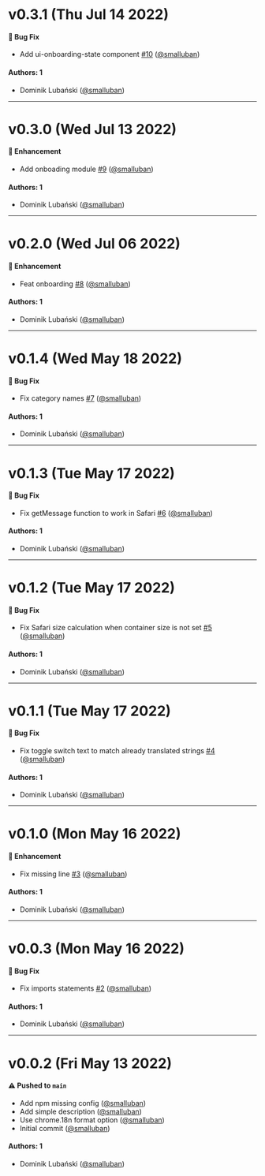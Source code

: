 # v0.3.1 (Thu Jul 14 2022)

#### 🐛 Bug Fix

- Add ui-onboarding-state component [#10](https://github.com/ghostery/ghostery-ui/pull/10) ([@smalluban](https://github.com/smalluban))

#### Authors: 1

- Dominik Lubański ([@smalluban](https://github.com/smalluban))

---

# v0.3.0 (Wed Jul 13 2022)

#### 🚀 Enhancement

- Add onboading module [#9](https://github.com/ghostery/ghostery-ui/pull/9) ([@smalluban](https://github.com/smalluban))

#### Authors: 1

- Dominik Lubański ([@smalluban](https://github.com/smalluban))

---

# v0.2.0 (Wed Jul 06 2022)

#### 🚀 Enhancement

- Feat onboarding [#8](https://github.com/ghostery/ghostery-ui/pull/8) ([@smalluban](https://github.com/smalluban))

#### Authors: 1

- Dominik Lubański ([@smalluban](https://github.com/smalluban))

---

# v0.1.4 (Wed May 18 2022)

#### 🐛 Bug Fix

- Fix category names [#7](https://github.com/ghostery/ghostery-ui/pull/7) ([@smalluban](https://github.com/smalluban))

#### Authors: 1

- Dominik Lubański ([@smalluban](https://github.com/smalluban))

---

# v0.1.3 (Tue May 17 2022)

#### 🐛 Bug Fix

- Fix getMessage function to work in Safari [#6](https://github.com/ghostery/ghostery-ui/pull/6) ([@smalluban](https://github.com/smalluban))

#### Authors: 1

- Dominik Lubański ([@smalluban](https://github.com/smalluban))

---

# v0.1.2 (Tue May 17 2022)

#### 🐛 Bug Fix

- Fix Safari size calculation when container size is not set [#5](https://github.com/ghostery/ghostery-ui/pull/5) ([@smalluban](https://github.com/smalluban))

#### Authors: 1

- Dominik Lubański ([@smalluban](https://github.com/smalluban))

---

# v0.1.1 (Tue May 17 2022)

#### 🐛 Bug Fix

- Fix toggle switch text to match already translated strings [#4](https://github.com/ghostery/ghostery-ui/pull/4) ([@smalluban](https://github.com/smalluban))

#### Authors: 1

- Dominik Lubański ([@smalluban](https://github.com/smalluban))

---

# v0.1.0 (Mon May 16 2022)

#### 🚀 Enhancement

- Fix missing line [#3](https://github.com/ghostery/ghostery-ui/pull/3) ([@smalluban](https://github.com/smalluban))

#### Authors: 1

- Dominik Lubański ([@smalluban](https://github.com/smalluban))

---

# v0.0.3 (Mon May 16 2022)

#### 🐛 Bug Fix

- Fix imports statements [#2](https://github.com/ghostery/ghostery-ui/pull/2) ([@smalluban](https://github.com/smalluban))

#### Authors: 1

- Dominik Lubański ([@smalluban](https://github.com/smalluban))

---

# v0.0.2 (Fri May 13 2022)

#### ⚠️ Pushed to `main`

- Add npm missing config ([@smalluban](https://github.com/smalluban))
- Add simple description ([@smalluban](https://github.com/smalluban))
- Use chrome.18n format option ([@smalluban](https://github.com/smalluban))
- Initial commit ([@smalluban](https://github.com/smalluban))

#### Authors: 1

- Dominik Lubański ([@smalluban](https://github.com/smalluban))
